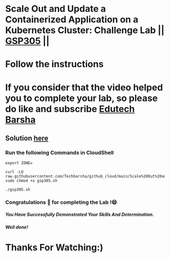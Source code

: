 # Scale Out and Update a Containerized Application on a Kubernetes Cluster: Challenge Lab || [GSP305](https://www.cloudskillsboost.google/focuses/1739?parent=catalog) ||
# Follow the instructions

# If you consider that the video helped you to complete your lab, so please do like and subscribe [Edutech Barsha](https://www.youtube.com/@edutechbarsha)
## Solution [here](https://youtu.be/B_yaZVAnMSA)

### Run the following Commands in CloudShell
```
export ZONE=
```
```
curl -LO raw.githubusercontent.com/Techbarsha/github_cloud/main/Scale%20Out%20and%20Update%20a%20Containerized%20Application%20on%20a%20Kubernetes%20Cluster%3A%20Challenge%20Lab/gsp305.sh
sudo chmod +x gsp305.sh

./gsp305.sh
```
### Congratulations 🎉 for completing the Lab !😄

##### *You Have Successfully Demonstrated Your Skills And Determination.*

#### *Well done!*

# Thanks For Watching:)
